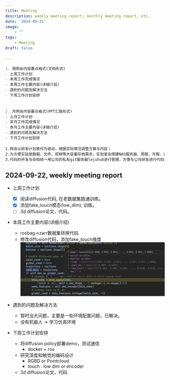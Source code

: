 ```yaml
---
title: Meeting
description: weekly meeting report, monthly meeting report, etc.
date: '2024-09-21'
image: 
    - ""
tags: 
    - Meeting
draft: false

---
```


```markdown
1. 周例会内容要点格式(文档形式)
- 上周工作计划
- 本周工作完成情况
- 本周工作主要内容(详细介绍)
- 遇到的问题及解决方法
- 下周工作计划安排


2. 月例会内容要点格式(PPT汇报形式)
- 上月工作计划
- 本月工作完成情况
- 本月工作主要内容(详细介绍)
- 遇到的问题及解决方法
- 下月工作计划安排

1.例会以研发计划表作为驱动，根据实际情况调整方案与内容；
2.为方便实验室数据、文件、视频等大容量存档需求，实验室会搭建NAS服务器，周报、月报、课题室电子文件等统一用NAS进行存档，方便大家存档与调用；
3.代码的开发与存档统一用公司的私有git服务器lejuhub进行管理，方便与公司研发进行代码对接。
```

## 2024-09-22, weekly meeting report
- 上周工作计划
  - [X] 阅读diffusion代码, 在老数据集跑通训练。
  - [X] 添加fake_touch模态(low_dim), 训练。
  - [ ] 3d diffusion论文，代码。
- 本周工作主要内容(详细介绍)
  - rosbag->zarr数据集转换代码
  - 修改diffusion代码，添加fake_touch维度 ![alt text](<Screenshot from 2024-09-21 22-27-37.png>)
  
- 遇到的问题及解决方法
  - 暂时没大问题，主要是一些环境配置问题，已解决。
  - 没有机器人 -> 学习仿真环境
  
- 下周工作计划安排
  - 将diffusion policy部署demo，测试通信
    - docker + ros
  - 研究深度和触觉的编码设计
    - RGBD or Pointcloud 
    - touch : low dim or encoder 
  - 3d diffusion论文，代码